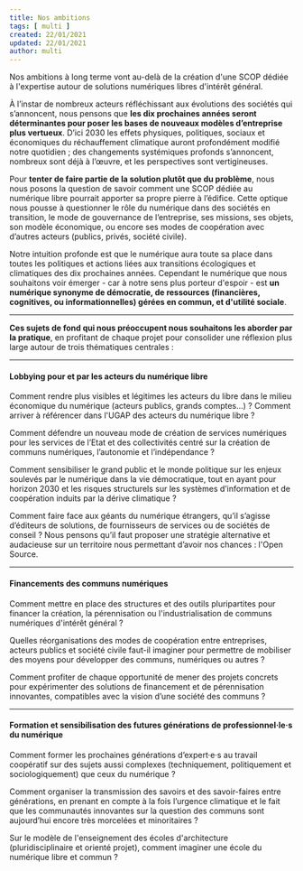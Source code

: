```yaml
---
title: Nos ambitions
tags: [ multi ]
created: 22/01/2021
updated: 22/01/2021
author: multi
---
```



Nos ambitions à long terme vont au-delà de la création d'une SCOP dédiée à l'expertise autour de solutions numériques libres d'intérêt général. 

À l’instar de nombreux acteurs réfléchissant aux évolutions des sociétés qui s’annoncent, nous pensons que **les dix prochaines années seront déterminantes pour poser les bases de nouveaux modèles d’entreprise plus vertueux**. D’ici 2030 les effets physiques, politiques, sociaux et économiques du réchauffement climatique auront profondément modifié notre quotidien ; des changements systémiques profonds s’annoncent, nombreux sont déjà à l’œuvre, et les perspectives sont vertigineuses. 

Pour **tenter de faire partie de la solution plutôt que du problème**, nous nous posons la question de savoir comment une SCOP dédiée au numérique libre pourrait apporter sa propre pierre à l’édifice. Cette optique nous pousse à questionner le rôle du numérique dans des sociétés en transition, le mode de gouvernance de l’entreprise, ses missions, ses objets, son modèle économique, ou encore ses modes de coopération avec d’autres acteurs (publics, privés, société civile). 

Notre intuition profonde est que le numérique aura toute sa place dans toutes les politiques et actions liées aux transitions écologiques et climatiques des dix prochaines années. Cependant le numérique que nous souhaitons voir émerger - car à notre sens plus porteur d'espoir -  est **un numérique synonyme de démocratie, de ressources (financières, cognitives, ou informationnelles) gérées en commun, et d'utilité sociale**.

---

**Ces sujets de fond qui nous préoccupent nous souhaitons les aborder par la pratique**, en profitant de chaque projet pour consolider une réflexion plus large autour de trois thématiques centrales :

---

#### Lobbying pour et par les acteurs du numérique libre  

Comment rendre plus visibles et légitimes les acteurs du libre dans le milieu économique du numérique (acteurs publics, grands comptes…) ? Comment arriver à référencer dans l'UGAP des acteurs du numérique libre ?  

Comment défendre un nouveau mode de création de services numériques pour les services de l’Etat et des collectivités centré sur la création de communs numériques, l’autonomie et l’indépendance ?

Comment sensibiliser le grand public et le monde politique sur les enjeux soulevés par le numérique dans la vie démocratique, tout en ayant pour horizon 2030 et les risques structurels sur les systèmes d’information et de coopération induits par la dérive climatique ?

Comment faire face aux géants du numérique étrangers, qu’il s’agisse d’éditeurs de solutions, de fournisseurs de services ou de sociétés de conseil ? Nous pensons qu’il faut proposer une stratégie alternative et audacieuse sur un territoire nous permettant d’avoir nos chances : l'Open Source.

---

#### Financements des communs numériques 

Comment mettre en place des structures et des outils pluripartites pour financer la création, la pérennisation ou l'industrialisation de communs numériques d'intérêt général  ?

Quelles réorganisations des modes de coopération entre entreprises, acteurs publics et société civile faut-il imaginer pour permettre de mobiliser des moyens pour développer des communs, numériques ou autres ?

Comment profiter de chaque opportunité de mener des projets concrets pour expérimenter des solutions de financement et de pérennisation innovantes, compatibles avec la vision d’une société des communs ?

---

#### Formation et sensibilisation des futures générations de professionnel·le·s du numérique 

Comment former les prochaines générations d’expert·e·s au travail coopératif sur des sujets aussi complexes (techniquement, politiquement et sociologiquement) que ceux du numérique ?

Comment organiser la transmission des savoirs et des savoir-faires entre générations, en prenant en compte à la fois l’urgence climatique et le fait que les communautés innovantes sur la question des communs sont aujourd’hui encore très morcelées et minoritaires ?

Sur le modèle de l'enseignement des écoles d'architecture (pluridisciplinaire et orienté projet), comment imaginer une école du numérique libre et commun ?

